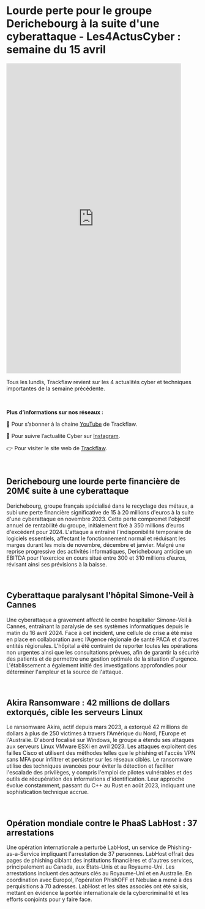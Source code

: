 # Lourde perte pour le groupe Derichebourg à la suite d'une cyberattaque - Les4ActusCyber : semaine du 15 avril

    
<div class="flex-container">
   <div class="flex-items">
   <iframe width="456" height="811" src="https://www.youtube.com/embed/GOjyOc-Kk5k" title="Lourde perte pour le groupe Derichebourg à la suite d'une cyberattaque - #Les4ActusCyber : semaine du 15 avril" frameborder="0" allow="accelerometer; autoplay; clipboard-write; encrypted-media; gyroscope; picture-in-picture; web-share" allowfullscreen></iframe>
   </div>

   <div class="flex-items">
      <p>Tous les lundis, Trackflaw revient sur les 4 actualités cyber et techniques importantes de la semaine précédente.</p>
      <br>
      <p><strong>Plus d’informations sur nos réseaux :</strong></p>
      <p>🔴 Pour s’abonner à la chaine <a href="https://www.youtube.com/@trackflaw" target="_blank" rel="noopener noreffer ">YouTube</a> de Trackflaw.</p>
      <p>📸 Pour suivre l’actualité Cyber sur <a href="https://www.instagram.com/trackflaw/" target="_blank" rel="noopener noreffer ">Instagram</a>.</p>
      <p>👉 Pour visiter le site web de <a href="https://trackflaw.com" target="_blank" rel="noopener noreffer ">Trackflaw</a>.</p>
   </div>
</div>

    
<br>

## Derichebourg une lourde perte financière de 20M€ suite à une cyberattaque

Derichebourg, groupe français spécialisé dans le recyclage des métaux, a subi une perte financière significative de 15 à 20 millions d'euros à la suite d'une cyberattaque en novembre 2023. Cette perte compromet l'objectif annuel de rentabilité du groupe, initialement fixé à 350 millions d’euros d'excédent pour 2024.
L'attaque a entraîné l'indisponibilité temporaire de logiciels essentiels, affectant le fonctionnement normal et réduisant les marges durant les mois de novembre, décembre et janvier. Malgré une reprise progressive des activités informatiques, Derichebourg anticipe un EBITDA pour l'exercice en cours situé entre 300 et 310 millions d’euros, révisant ainsi ses prévisions à la baisse.


<br>

## Cyberattaque paralysant l'hôpital Simone-Veil à Cannes

Une cyberattaque a gravement affecté le centre hospitalier Simone-Veil à Cannes, entraînant la paralysie de ses systèmes informatiques depuis le matin du 16 avril 2024. Face à cet incident, une cellule de crise a été mise en place en collaboration avec l’Agence régionale de santé PACA et d'autres entités régionales.
L'hôpital a été contraint de reporter toutes les opérations non urgentes ainsi que les consultations prévues, afin de garantir la sécurité des patients et de permettre une gestion optimale de la situation d'urgence. L'établissement a également initié des investigations approfondies pour déterminer l'ampleur et la source de l'attaque.


<br>

## Akira Ransomware : 42 millions de dollars extorqués, cible les serveurs Linux

Le ransomware Akira, actif depuis mars 2023, a extorqué 42 millions de dollars à plus de 250 victimes à travers l'Amérique du Nord, l'Europe et l'Australie. D'abord focalisé sur Windows, le groupe a étendu ses attaques aux serveurs Linux VMware ESXi en avril 2023. Les attaques exploitent des failles Cisco et utilisent des méthodes telles que le phishing et l'accès VPN sans MFA pour infiltrer et persister sur les réseaux ciblés.
Le ransomware utilise des techniques avancées pour éviter la détection et faciliter l'escalade des privilèges, y compris l'emploi de pilotes vulnérables et des outils de récupération des informations d'identification. Leur approche évolue constamment, passant du C++ au Rust en août 2023, indiquant une sophistication technique accrue.


<br>

## Opération mondiale contre le PhaaS LabHost : 37 arrestations

Une opération internationale a perturbé LabHost, un service de Phishing-as-a-Service impliquant l'arrestation de 37 personnes. LabHost offrait des pages de phishing ciblant des institutions financières et d'autres services, principalement au Canada, aux États-Unis et au Royaume-Uni. Les arrestations incluent des acteurs clés au Royaume-Uni et en Australie.
En coordination avec Europol, l'opération PhishOFF et Nebulae a mené à des perquisitions à 70 adresses. LabHost et les sites associés ont été saisis, mettant en évidence la portée internationale de la cybercriminalité et les efforts conjoints pour y faire face.


